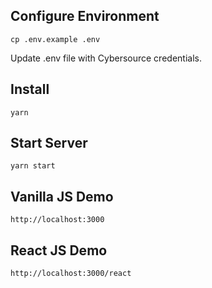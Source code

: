 ## Configure Environment
`cp .env.example .env`

Update .env file with Cybersource credentials.

## Install

`yarn`

## Start Server

`yarn start`


## Vanilla JS Demo

`http://localhost:3000`

## React JS Demo

`http://localhost:3000/react`
